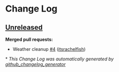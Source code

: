 # Change Log

## [Unreleased](https://github.com/edwin-pers/neuromancer/tree/HEAD)

**Merged pull requests:**

- Weather cleanup [\#4](https://github.com/edwin-pers/neuromancer/pull/4) ([itsrachelfish](https://github.com/itsrachelfish))



\* *This Change Log was automatically generated by [github_changelog_generator](https://github.com/skywinder/Github-Changelog-Generator)*